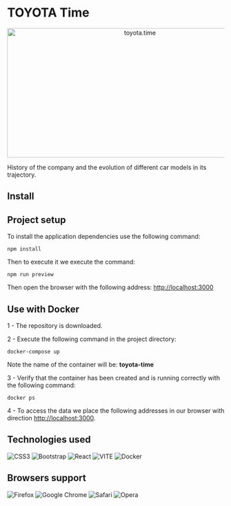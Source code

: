 # TOYOTA Time

<p align="center">
    <img src="http://assets.stickpng.com/images/580b57fcd9996e24bc43c4a3.png" alt="toyota.time" width="600" height="300"/>
</p>

History of the company and the evolution of different car models in its trajectory.

## Install

## Project setup

To install the application dependencies use the following command:

```
npm install
```
Then to execute it we execute the command:

```
npm run preview
```
Then open the browser with the following address: <a href="http://localhost:3000" target="__blank">http://localhost:3000</a>

## Use with Docker

1 - The repository is downloaded.

2 - Execute the following command in the project directory:

```
docker-compose up
```
Note the name of the container will be: **toyota-time**

3 - Verify that the container has been created and is running correctly with the following command:

```
docker ps
```

4 - To access the data we place the following addresses in our browser with direction <http://localhost:3000>.

## Technologies used

![CSS3](https://img.shields.io/badge/css3-%231572B6.svg?style=for-the-badge&logo=css3&logoColor=white)
![Bootstrap](https://img.shields.io/badge/bootstrap-%23563D7C.svg?style=for-the-badge&logo=bootstrap&logoColor=white)
![React](https://img.shields.io/badge/react-%2320232a.svg?style=for-the-badge&logo=react&logoColor=%2361DAFB)
![VITE](https://img.shields.io/badge/vite-%23646CFF.svg?style=for-the-badge&logo=vite&logoColor=%23FFF)
![Docker](https://img.shields.io/badge/docker-%230db7ed.svg?style=for-the-badge&logo=docker&logoColor=white)

## Browsers support

![Firefox](https://img.shields.io/badge/Firefox-FF7139?style=for-the-badge&logo=Firefox-Browser&logoColor=white)
![Google Chrome](https://img.shields.io/badge/Google%20Chrome-4285F4?style=for-the-badge&logo=GoogleChrome&logoColor=white)
![Safari](https://img.shields.io/badge/Safari-000000?style=for-the-badge&logo=Safari&logoColor=white)
![Opera](https://img.shields.io/badge/Opera-FF1B2D?style=for-the-badge&logo=Opera&logoColor=white)
